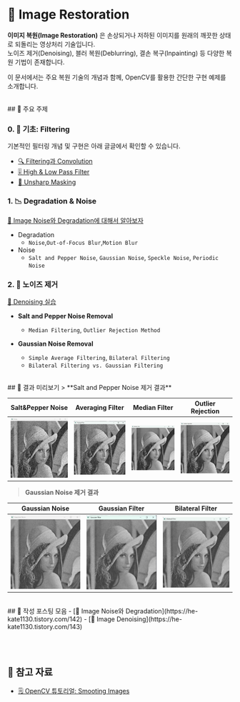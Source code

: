 # 🧼 Image Restoration

**이미지 복원(Image Restoration)** 은 손상되거나 저하된 이미지를 원래의 깨끗한 상태로 되돌리는 영상처리 기술입니다.  
노이즈 제거(Denoising), 블러 복원(Deblurring), 결손 복구(Inpainting) 등 다양한 복원 기법이 존재합니다.

이 문서에서는 주요 복원 기술의 개념과 함께, OpenCV를 활용한 간단한 구현 예제를 소개합니다.

<br>
## 📂 주요 주제

### 0. 🧱 기초: Filtering  
기본적인 필터링 개념 및 구현은 아래 글글에서 확인할 수 있습니다.  
- [🔍 Filtering과 Convolution](https://he-kate1130.tistory.com/139)  
- [🎚️ High & Low Pass Filter](https://he-kate1130.tistory.com/140)
- [🤺 Unsharp Masking](https://he-kate1130.tistory.com/141)

### 1. 📉 Degradation & Noise
[🔗 Image Noise와 Degradation에 대해서 알아보자](https://he-kate1130.tistory.com/142)
- Degradation
    - `Noise`,`Out-of-Focus Blur`,`Motion Blur`
- Noise
    - `Salt and Pepper Noise`, `Gaussian Noise`, `Speckle Noise`, `Periodic Noise`

### 2. 🧪 노이즈 제거 
[🔗 Denoising 실습](https://he-kate1130.tistory.com/143)
- **Salt and Pepper Noise Removal**  
  - `Median Filtering`, `Outlier Rejection Method`

- **Gaussian Noise Removal**  
  - `Simple Average Filtering`, `Bilateral Filtering`
  - `Bilateral Filtering vs. Gaussian Filtering`


<br>
## 📌 결과 미리보기
> **Salt and Pepper Noise 제거 결과**

|Salt&Pepper Noise|Averaging Filter|Median Filter|Outlier Rejection|
|--|--|--|--|
|![alt text](images/image.png)|![alt text](images/image-1.png)|![alt text](images/image-2.png)|![alt text](images/image-3.png)|


> **Gaussian Noise 제거 결과**

|Gaussian Noise|Gaussian Filter|Bilateral Filter|
|--|--|--|
|![alt text](images/image-4.png)|![alt text](images/image-5.png)|![alt text](images/image-6.png)|

<br>
## 🔗 작성 포스팅 모음
- [🔗 Image Noise와 Degradation](https://he-kate1130.tistory.com/142)
- [🔗 Image Denoising](https://he-kate1130.tistory.com/143)


<br><br>
## 📖 참고 자료
- [🗒️ OpenCV 튜토리얼: Smooting Images](https://docs.opencv.org/4.11.0/dc/dd3/tutorial_gausian_median_blur_bilateral_filter.html)
